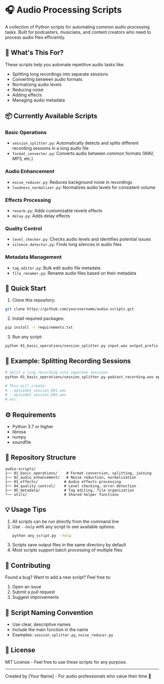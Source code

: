 # 🎧 Audio Processing Scripts

A collection of Python scripts for automating common audio processing tasks. Built for podcasters, musicians, and content creators who need to process audio files efficiently.

## 🎯 What's This For?

These scripts help you automate repetitive audio tasks like:
- Splitting long recordings into separate sessions
- Converting between audio formats
- Normalizing audio levels
- Reducing noise
- Adding effects
- Managing audio metadata

## 📦 Currently Available Scripts

### Basic Operations
- `session_splitter.py`: Automatically detects and splits different recording sessions in a long audio file
- `format_converter.py`: Converts audio between common formats (WAV, MP3, etc.)

### Audio Enhancement
- `noise_reducer.py`: Reduces background noise in recordings
- `loudness_normalizer.py`: Normalizes audio levels for consistent volume

### Effects Processing
- `reverb.py`: Adds customizable reverb effects
- `delay.py`: Adds delay effects

### Quality Control
- `level_checker.py`: Checks audio levels and identifies potential issues
- `silence_detector.py`: Finds long silences in audio files

### Metadata Management
- `tag_editor.py`: Bulk edit audio file metadata
- `file_renamer.py`: Rename audio files based on their metadata

## 🚀 Quick Start

1. Clone this repository:
```bash
git clone https://github.com/yourusername/audio-scripts.git
```

2. Install required packages:
```bash
pip install -r requirements.txt
```

3. Run any script:
```bash
python 01_basic_operations/session_splitter.py input.wav output_prefix
```

## 📖 Example: Splitting Recording Sessions

```bash
# Split a long recording into separate sessions
python 01_basic_operations/session_splitter.py podcast_recording.wav episode5

# This will create:
# - episode5_session_001.wav
# - episode5_session_002.wav
# etc.
```

## ⚙️ Requirements

- Python 3.7 or higher
- librosa
- numpy
- soundfile

## 📁 Repository Structure

```
audio-scripts/
├── 01_basic_operations/    # Format conversion, splitting, joining
├── 02_audio_enhancement/   # Noise reduction, normalization
├── 03_effects/            # Audio effects processing
├── 04_quality_control/    # Level checking, error detection
├── 05_metadata/           # Tag editing, file organization
└── utils/                 # Shared helper functions
```

## 💡 Usage Tips

1. All scripts can be run directly from the command line
2. Use `--help` with any script to see available options:
   ```bash
   python any_script.py --help
   ```
3. Scripts save output files in the same directory by default
4. Most scripts support batch processing of multiple files

## 🤝 Contributing

Found a bug? Want to add a new script? Feel free to:
1. Open an issue
2. Submit a pull request
3. Suggest improvements

## 📝 Script Naming Convention

- Use clear, descriptive names
- Include the main function in the name
- Examples: `session_splitter.py`, `noise_reducer.py`

## 📄 License

MIT License - Feel free to use these scripts for any purpose.

---
Created by [Your Name] - For audio professionals who value their time 🎵
